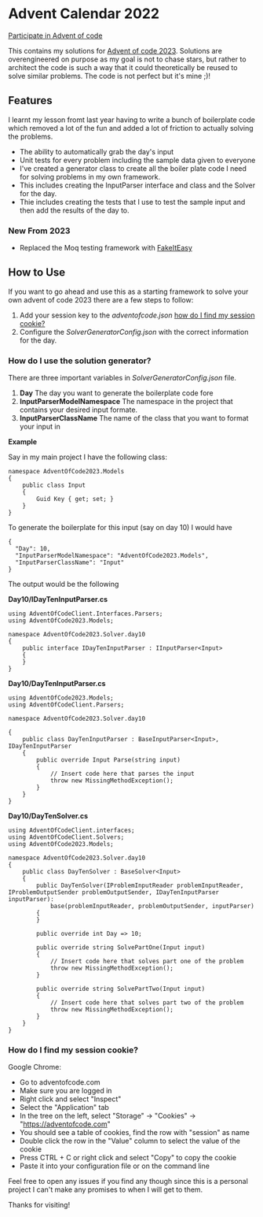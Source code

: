 ﻿# Advent Calendar 2022

[Participate in Advent of code](https://adventofcode.com)

This contains my solutions for [Advent of code 2023](https://adventofcode.com/2023). Solutions are overengineered on purpose as my goal is not to chase stars, but rather to architect the code is such a way that it could theoretically be reused to solve similar problems. The code is not perfect but it's mine ;)!

## Features

I learnt my lesson fromt last year having to write a bunch of boilerplate code which removed a lot of the fun and added a lot of friction to actually solving the problems.
- The ability to automatically grab the day's input
- Unit tests for every problem including the sample data given to everyone
- I've created a generator class to create all the boiler plate code I need for solving problems in my own framework.
- This includes creating the InputParser interface and class and the Solver for the day.
- Thie includes creating the tests that I use to test the sample input and then add the results of the day to.

### New From 2023
- Replaced the Moq testing framework with [FakeItEasy](https://fakeiteasy.github.io/)

## How to Use

If you want to go ahead and use this as a starting framework to solve your own advent of code 2023 there are a few steps to follow:

1. Add your session key to the _adventofcode.json_ [how do I find my session cookie?](#how-do-i-find-my-session-cookie)
2. Configure the _SolverGeneratorConfig.json_ with the correct information for the day.

### How do I use the solution generator?
There are three important variables in _SolverGeneratorConfig.json_ file.
1. **Day** The day you want to generate the boilerplate code fore
2. **InputParserModelNamespace** The namespace in the project that contains your desired input formate.
3. **InputParserClassName** The name of the class that you want to format your input in

**Example**

Say in my main project I have the following class:
```
namespace AdventOfCode2023.Models
{
    public class Input
    {
        Guid Key { get; set; }
    }
}
```

To generate the boilerplate for this input (say on day 10) I would have
```
{
  "Day": 10,
  "InputParserModelNamespace": "AdventOfCode2023.Models",
  "InputParserClassName": "Input"
}
```

The output would be the following

**Day10/IDayTenInputParser.cs**
```
using AdventOfCodeClient.Interfaces.Parsers;
using AdventOfCode2023.Models;

namespace AdventOfCode2023.Solver.day10
{
	public interface IDayTenInputParser : IInputParser<Input>
	{
	}
}
```

**Day10/DayTenInputParser.cs**
```
using AdventOfCode2023.Models;
using AdventOfCodeClient.Parsers;

namespace AdventOfCode2023.Solver.day10

{
	public class DayTenInputParser : BaseInputParser<Input>, IDayTenInputParser
	{
		public override Input Parse(string input)
		{
			// Insert code here that parses the input
			throw new MissingMethodException();
		}
	}
}
```

**Day10/DayTenSolver.cs**
```
using AdventOfCodeClient.interfaces;
using AdventOfCodeClient.Solvers;
using AdventOfCode2023.Models;

namespace AdventOfCode2023.Solver.day10
{
	public class DayTenSolver : BaseSolver<Input>
	{
		public DayTenSolver(IProblemInputReader problemInputReader, IProblemOutputSender problemOutputSender, IDayTenInputParser inputParser):
			base(problemInputReader, problemOutputSender, inputParser)
		{
		}

		public override int Day => 10;

		public override string SolvePartOne(Input input)
		{
			// Insert code here that solves part one of the problem
			throw new MissingMethodException();
		}

		public override string SolvePartTwo(Input input)
		{
			// Insert code here that solves part two of the problem
			throw new MissingMethodException();
		}
	}
}
```

### How do I find my session cookie?
Google Chrome:
- Go to adventofcode.com
- Make sure you are logged in
- Right click and select "Inspect"
- Select the "Application" tab
- In the tree on the left, select "Storage" → "Cookies" → "https://adventofcode.com"
- You should see a table of cookies, find the row with "session" as name
- Double click the row in the "Value" column to select the value of the cookie
- Press CTRL + C or right click and select "Copy" to copy the cookie
- Paste it into your configuration file or on the command line

Feel free to open any issues if you find any though since this is a personal project I can't make any promises to when I will get to them.

Thanks for visiting!
